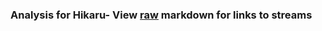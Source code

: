 ### Analysis for Hikaru- View [raw](https://raw.githubusercontent.com/microprediction/chess/main/analysis/hikaru/chess_bullet/locations.json) markdown for links to streams